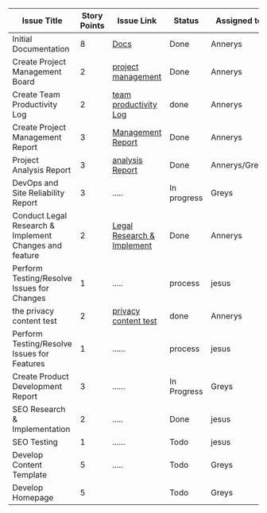 
|Issue Title|Story Points|Issue Link|Status|Assigned to|Assigned On|Completed On|Category|Status Notes|
|---|---|---|---|--|---|---|---|---|
| Initial Documentation | 8 |  [ Docs](https://github.com/jar285/mywebclass-simulation/pull/39)| Done| Annerys | 3/18/2023 | 3/26/2023 | Documentation | |
| Create Project Management Board | 2 |[project management](https://github.com/users/jar285/projects/4) | Done | Annerys | 3/18/2023 | 3/26/2023 | Documentation | |
| Create Team Productivity Log | 2 |[team productivity Log](https://github.com/jar285/mywebclass-simulation/pull/46)| done | Annerys | 3/18/2023 | 3/27/2023 | Documentation | |
| Create Project Management Report | 3 | [Management Report](https://github.com/jar285/mywebclass-simulation/pull/61) | Done | Annerys| 3/16/2023 | 3/27/2023 | Documentation | |
| Project Analysis Report | 3 |[analysis Report](https://github.com/jar285/mywebclass-simulation/pull/49) | Done | Annerys/Greys | 3/18/2023 | 3/27/2023 | Documentation | |
| DevOps and Site Reliability Report | 3 | .....| In progress | Greys | 3/18/2023 | | Documentation | |
| Conduct Legal Research & Implement Changes and feature | 2 |[Legal Research & Implement](https://github.com/jar285/mywebclass-simulation/pull/22)| Done | Annerys | 3/18/2023 | 3/26/2023 | Documentation | |
| Perform Testing/Resolve Issues for Changes | 1 | .....| process | jesus | 3/18/2023 |  | Documentation | |
|the privacy content test| 2 | [ privacy content test](https://github.com/jar285/mywebclass-simulation/pull/41)| done | Annerys | 3/18/2023 | 3/2/2023 | Documentation | |
| Perform Testing/Resolve Issues for Features | 1 | ...... | process | jesus | 3/18/2023 |  | Documentation | |
| Create Product Development Report | 3 |......| In Progress | Greys | 3/18/2023| | Documentation| | 
| SEO Research & Implementation | 2 |.....| Done | jesus | 3/18/2023 | | Feature | | 
| SEO Testing | 1 | ......| Todo |jesus| 3/18/2023 | | Feature | | 
| Develop Content Template | 5 | .....| Todo | Greys | 3/18/2023 | | Feature | | 
| Develop Homepage | 5 | | Todo | Greys| 3/18/2023 | | Feature | | 
